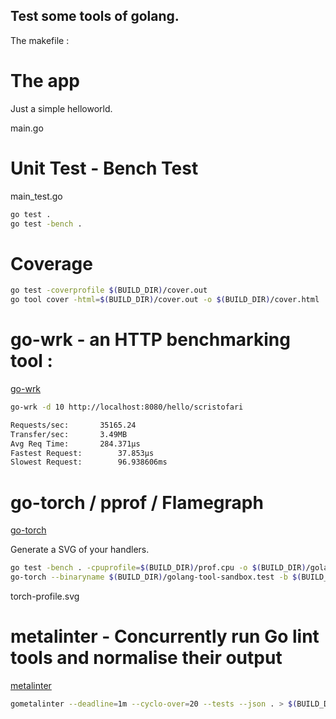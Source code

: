 ## Test some tools of golang.

The makefile : 

# The app
Just a simple helloworld.

main.go

# Unit Test - Bench Test

main_test.go

```bash
go test .
go test -bench .
```

# Coverage

```bash
go test -coverprofile $(BUILD_DIR)/cover.out
go tool cover -html=$(BUILD_DIR)/cover.out -o $(BUILD_DIR)/cover.html
```

# go-wrk - an HTTP benchmarking tool :
[go-wrk](https://github.com/tsliwowicz/go-wrk)

```bash
go-wrk -d 10 http://localhost:8080/hello/scristofari

Requests/sec:  		35165.24
Transfer/sec:  		3.49MB
Avg Req Time:  		284.371µs
Fastest Request:       	37.853µs
Slowest Request:       	96.938606ms
```

# go-torch / pprof / Flamegraph
[go-torch](https://github.com/uber/go-torch)

Generate a SVG of your handlers.

```bash
go test -bench . -cpuprofile=$(BUILD_DIR)/prof.cpu -o $(BUILD_DIR)/golang-tool-sandbox.test
go-torch --binaryname $(BUILD_DIR)/golang-tool-sandbox.test -b $(BUILD_DIR)/prof.cpu --print > $(BUILD_DIR)/torch-profile.svg
```

torch-profile.svg

# metalinter - Concurrently run Go lint tools and normalise their output
[metalinter](https://github.com/alecthomas/gometalinter)

```bash
gometalinter --deadline=1m --cyclo-over=20 --tests --json . > $(BUILD_DIR)/linter.json
```



